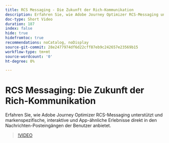 ```yaml
---
title: RCS Messaging - Die Zukunft der Rich-Kommunikation
description: Erfahren Sie, wie Adobe Journey Optimizer RCS-Messaging unterstützt und markenspezifische, interaktive und App-ähnliche Erlebnisse direkt in den Nachrichten-Posteingängen der Benutzer anbietet.
doc-type: Short Video
duration: 187
index: false
hide: true
hidefromtoc: true
recommendations: noCatalog, noDisplay
source-git-commit: 28e2477974df6d22cff87eb9c242657e23569b15
workflow-type: tm+mt
source-wordcount: '0'
ht-degree: 0%

---
```



# RCS Messaging: Die Zukunft der Rich-Kommunikation

Erfahren Sie, wie Adobe Journey Optimizer RCS-Messaging unterstützt und markenspezifische, interaktive und App-ähnliche Erlebnisse direkt in den Nachrichten-Posteingängen der Benutzer anbietet.

<!-- 72_S520_3442520_186_rcs-messaging-the-future-of-rich-communication -->
>[!VIDEO](https://video.tv.adobe.com/v/3460375/?learn=on&enablevpops=true&captions=ger)
